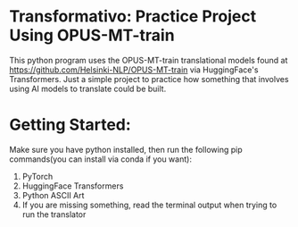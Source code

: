 # Transformativo: Practice Project Using OPUS-MT-train

This python program uses the OPUS-MT-train translational models found at https://github.com/Helsinki-NLP/OPUS-MT-train via HuggingFace's Transformers. Just a simple project to practice how something that involves using AI models to translate could be built. 

# Getting Started:
Make sure you have python installed, then run the following pip commands(you can install via conda if you want):

1. PyTorch
2. HuggingFace Transformers
3. Python ASCII Art
4. If you are missing something, read the terminal output when trying to run the translator
